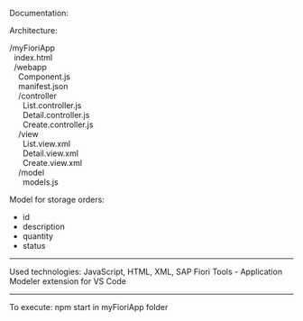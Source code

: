 Documentation:


Architecture:

/myFioriApp\
&nbsp; index.html\
&nbsp; /webapp\
&nbsp; &nbsp; Component.js\
&nbsp; &nbsp; manifest.json\
&nbsp; &nbsp; /controller\
&nbsp; &nbsp; &nbsp; List.controller.js\
&nbsp; &nbsp; &nbsp; Detail.controller.js\
&nbsp; &nbsp; &nbsp; Create.controller.js\
&nbsp; &nbsp; /view\
&nbsp; &nbsp; &nbsp; List.view.xml\
&nbsp; &nbsp; &nbsp; Detail.view.xml\
&nbsp; &nbsp; &nbsp; Create.view.xml\
&nbsp; &nbsp; /model\
&nbsp; &nbsp; &nbsp; models.js

Model for storage orders:
  - id
  - description
  - quantity
  - status

--------------------------------

Used technologies: JavaScript, HTML, XML, SAP Fiori Tools - Application Modeler extension for VS Code

--------------------------------

To execute: npm start in myFioriApp folder
